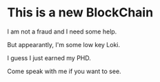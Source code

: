 # This is a new BlockChain

I am not a fraud and I need some help.

But appearantly, I'm some low key Loki.

I guess I just earned my PHD.

Come speak with me if you want to see.
